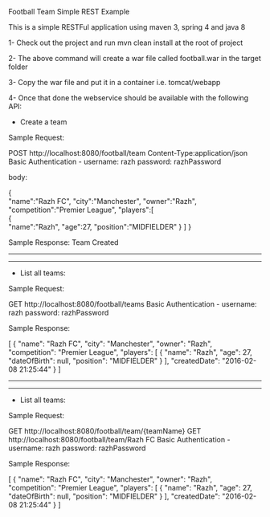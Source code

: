 Football Team Simple REST Example 

This is a simple RESTFul application using maven 3, spring 4 and java 8


1- Check out the project and run mvn clean install at the root of project

2- The above command will create a war file called football.war in the target folder

3- Copy the war file and put it in a container i.e. tomcat/webapp

4- Once that done the webservice should be available with the following API:

- Create a team

Sample Request:

POST http://localhost:8080/football/team
Content-Type:application/json
Basic Authentication - username: razh password: razhPassword

body:

{  
   "name":"Razh FC",
   "city":"Manchester",
   "owner":"Razh",
   "competition":"Premier League",
   "players":[  
      {  
         "name":"Razh",
         "age":27,
         "position":"MIDFIELDER"
      }
   ]
}


Sample Response:
Team Created


-------------------------------------------
------------------------------------------


- List all teams:

Sample Request:

GET http://localhost:8080/football/teams
Basic Authentication - username: razh password: razhPassword

Sample Response:

[
  {
    "name": "Razh FC",
    "city": "Manchester",
    "owner": "Razh",
    "competition": "Premier League",
    "players": [
      {
        "name": "Razh",
        "age": 27,
        "dateOfBirth": null,
        "position": "MIDFIELDER"
      }
    ],
    "createdDate": "2016-02-08 21:25:44"
  }
]

-------------------------------------------
------------------------------------------


- List all teams:

Sample Request:

GET http://localhost:8080/football/team/{teamName}
GET http://localhost:8080/football/team/Razh FC
Basic Authentication - username: razh password: razhPassword

Sample Response:

[
  {
    "name": "Razh FC",
    "city": "Manchester",
    "owner": "Razh",
    "competition": "Premier League",
    "players": [
      {
        "name": "Razh",
        "age": 27,
        "dateOfBirth": null,
        "position": "MIDFIELDER"
      }
    ],
    "createdDate": "2016-02-08 21:25:44"
  }
]
